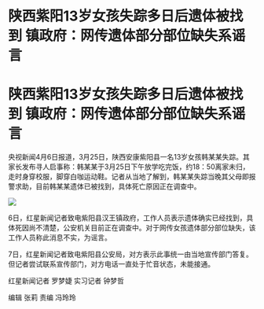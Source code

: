 # 陕西紫阳13岁女孩失踪多日后遗体被找到 镇政府：网传遗体部分部位缺失系谣言

# 陕西紫阳13岁女孩失踪多日后遗体被找到 镇政府：网传遗体部分部位缺失系谣言

央视新闻4月6日报道，3月25日，陕西安康紫阳县一名13岁女孩韩某某失踪。其家长发布寻人启事称：韩某某于3月25日下午放学吃完饭，约18：50离家未归，走时身穿校服，脚穿白咖运动鞋。记者从当地了解到，韩某某失踪当晚其父母即报警求助，目前韩某某遗体已被找到，具体死亡原因正在调查中。

![](https://inews.gtimg.com/om_bt/O3hG7aDqQOT_LHnaOzujwekGEXs38coSMHDhn62WFtmbAAA/1000)

6日，红星新闻记者致电紫阳县汉王镇政府，工作人员表示遗体确实已经找到，具体死因尚不清楚，公安机关目前正在调查中。对于网传女孩遗体部分部位缺失，该工作人员称此消息不实，为谣言。

7日，红星新闻记者致电紫阳县公安局，对方表示此事统一由当地宣传部门答复。但记者尝试联系宣传部门，对方电话一直处于忙音状态，未能接通。

红星新闻记者 罗梦婕 实习记者 钟梦哲

编辑 张莉 责编 冯玲玲

